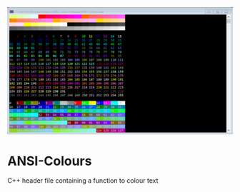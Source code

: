 ![Colour Output Screenshot](https://github.com/Fingolfin7/ANSI-Colours/blob/main/ansi%20colours%20screenshot.png?raw=true)
# ANSI-Colours
C++ header file containing a function to colour text
